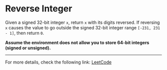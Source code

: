 <h1>Reverse Integer</h1>

<p>Given a signed 32-bit integer <code>x</code>, return <code>x</code> with its digits reversed. If reversing <code>x</code> causes the value to go outside the signed 32-bit integer range <code>[-231, 231 - 1]</code>, then return <code>0</code>.</p>

<p><strong>Assume the environment does not allow you to store 64-bit integers (signed or unsigned).</strong></p>

<hr>
<p>For more details, check the following link: <a href="https://leetcode.com/problems/reverse-integer/">LeetCode</a></p>





